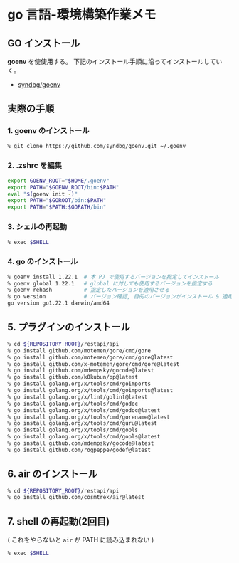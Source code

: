 # go 言語-環境構築作業メモ
## GO インストール
**goenv** を使使用する。
下記のインストール手順に沿ってインストールしていく。

- [syndbg/goenv](https://github.com/syndbg/goenv/blob/master/INSTALL.md)


## 実際の手順
### 1. goenv のインストール

```zsh
% git clone https://github.com/syndbg/goenv.git ~/.goenv
```

### 2. .zshrc を編集

```zsh
export GOENV_ROOT="$HOME/.goenv"
export PATH="$GOENV_ROOT/bin:$PATH"
eval "$(goenv init -)"
export PATH="$GOROOT/bin:$PATH"
export PATH="$PATH:$GOPATH/bin"
```

### 3. シェルの再起動

```zsh
% exec $SHELL
```

### 4. go のインストール

```zsh
% goenv install 1.22.1  # 本 PJ で使用するバージョンを指定してインストール
% goenv global 1.22.1   # global に対しても使用するバージョンを指定する
% goenv rehash          # 指定したバージョンを適用させる
% go version            # バージョン確認, 目的のバージョンがインストール & 適用されていることがわかる
go version go1.22.1 darwin/amd64
```

## 5. プラグインのインストール

```zsh
% cd ${REPOSITORY_ROOT}/restapi/api
% go install github.com/motemen/gore/cmd/gore
% go install github.com/motemen/gore/cmd/gore@latest
% go install github.com/x-motemen/gore/cmd/gore@latest
% go install github.com/mdempsky/gocode@latest
% go install github.com/k0kubun/pp@latest
% go install golang.org/x/tools/cmd/goimports
% go install golang.org/x/tools/cmd/goimports@latest
% go install golang.org/x/lint/golint@latest
% go install golang.org/x/tools/cmd/godoc
% go install golang.org/x/tools/cmd/godoc@latest
% go install golang.org/x/tools/cmd/gorename@latest
% go install golang.org/x/tools/cmd/guru@latest
% go install golang.org/x/tools/cmd/gopls
% go install golang.org/x/tools/cmd/gopls@latest
% go install github.com/mdempsky/gocode@latest
% go install github.com/rogpeppe/godef@latest
```

## 6. air のインストール

```zsh
% cd ${REPOSITORY_ROOT}/restapi/api
% go install github.com/cosmtrek/air@latest
```

## 7. shell の再起動(2回目)

( これをやらないと `air` が PATH に読み込まれない )

```zsh
% exec $SHELL
```

